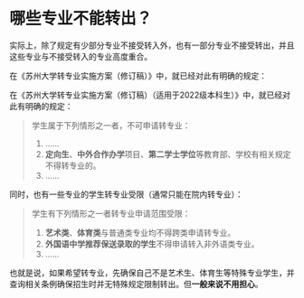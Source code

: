 # 哪些专业不能转出？

实际上，除了规定有少部分专业不接受转入外，也有一部分专业不接受转出，并且这些专业与不接受转入的专业高度重合。

在《苏州大学转专业实施方案（修订稿）》中，就已经对此有明确的规定：

在《苏州大学转专业实施方案（修订稿）（适用于2022级本科生）》中，就已经对此有明确的规定：

> 学生属于下列情形之一者，不可申请转专业：
>
> 1. ……
> 2. **定向生**、**中外合作办学**项目、**第二学士学位**等教育部、学校有相关规定不得转专业的。
> 3. ……

同时，也有一些专业的学生转专业受限（通常只能在院内转专业）：

> 学生有下列情形之一者转专业申请范围受限：
>
> 1. **艺术类**、**体育类**与普通类专业均不得跨类申请转专业。
> 2. **外国语中学推荐保送录取的学生**不得申请转入非外语类专业。
> 3. ……

也就是说，如果希望转专业，先确保自己不是艺术生、体育生等特殊专业学生，并查询相关条例确保招生时并无特殊规定限制转出。但**一般来说不用担心**。
